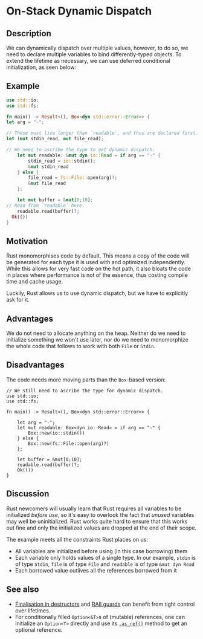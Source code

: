 # On-Stack Dynamic Dispatch

## Description

We can dynamically dispatch over multiple values, however, to do so, we need
to declare multiple variables to bind differently-typed objects. To extend the
lifetime as necessary, we can use deferred conditional initialization, as seen
below:

## Example

```rust
use std::io;
use std::fs;

fn main() -> Result<(), Box<dyn std::error::Error>> {
let arg = "-";

// These must live longer than `readable`, and thus are declared first:
let (mut stdin_read, mut file_read);

// We need to ascribe the type to get dynamic dispatch.
    let mut readable: &mut dyn io::Read = if arg == "-" {
        stdin_read = io::stdin();
        &mut stdin_read
    } else {
        file_read = fs::File::open(arg)?;
        &mut file_read
    };

    let mut buffer = &mut[0;10];
// Read from `readable` here.
    readable.read(buffer)?;
  Ok(())
}
```

## Motivation

Rust monomorphises code by default. This means a copy of the code will be
generated for each type it is used with and optimized independently. While this
allows for very fast code on the hot path, it also bloats the code in places
where performance is not of the essence, thus costing compile time and cache
usage.

Luckily, Rust allows us to use dynamic dispatch, but we have to explicitly ask
for it.

## Advantages

We do not need to allocate anything on the heap. Neither do we need to
initialize something we won't use later, nor do we need to monomorphize the
whole code that follows to work with both `File` or `Stdin`.

## Disadvantages

The code needs more moving parts than the `Box`-based version:

```rust,editable
// We still need to ascribe the type for dynamic dispatch.
use std::io;
use std::fs;

fn main() -> Result<(), Box<dyn std::error::Error>> {

    let arg = "-";
    let mut readable: Box<dyn io::Read> = if arg == "-" {
        Box::new(io::stdin())
    } else {
        Box::new(fs::File::open(arg)?)
    };

    let buffer = &mut[0;10];
    readable.read(buffer)?;
    Ok(())
}
```

## Discussion

Rust newcomers will usually learn that Rust requires all variables to be
initialized *before use*, so it's easy to overlook the fact that *unused*
variables may well be uninitialized. Rust works quite hard to ensure that this
works out fine and only the initialized values are dropped at the end of their
scope.

The example meets all the constraints Rust places on us:

* All variables are initialized before using (in this case borrowing) them
* Each variable only holds values of a single type. In our example, `stdin` is
of type `Stdin`, `file` is of type `File` and `readable` is of type `&mut dyn
Read`
* Each borrowed value outlives all the references borrowed from it

## See also

* [Finalisation in destructors](dtor-finally.md) and
[RAII guards](../patterns/behavioural/RAII.md) can benefit from tight control over
lifetimes.
* For conditionally filled `Option<&T>`s of (mutable) references, one can
initialize an `Option<T>` directly and use its [`.as_ref()`] method to get an
optional reference.

[`.as_ref()`]: https://doc.rust-lang.org/std/option/enum.Option.html#method.as_ref
